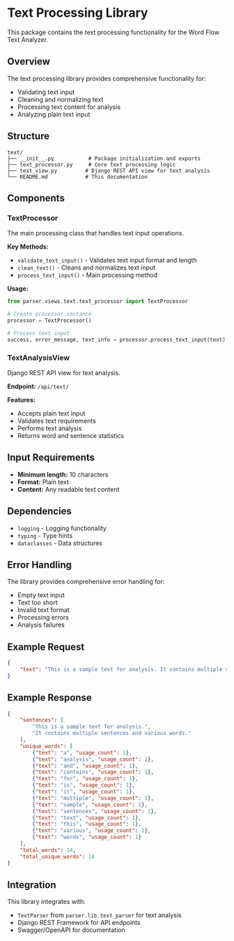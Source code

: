 # Text Processing Library

This package contains the text processing functionality for the Word Flow Text Analyzer.

## Overview

The text processing library provides comprehensive functionality for:
- Validating text input
- Cleaning and normalizing text
- Processing text content for analysis
- Analyzing plain text input

## Structure

```
text/
├── __init__.py           # Package initialization and exports
├── text_processor.py     # Core text processing logic
├── text_view.py         # Django REST API view for text analysis
└── README.md            # This documentation
```

## Components

### TextProcessor

The main processing class that handles text input operations.

**Key Methods:**
- `validate_text_input()` - Validates text input format and length
- `clean_text()` - Cleans and normalizes text input
- `process_text_input()` - Main processing method

**Usage:**
```python
from parser.views.text.text_processor import TextProcessor

# Create processor instance
processor = TextProcessor()

# Process text input
success, error_message, text_info = processor.process_text_input(text)
```

### TextAnalysisView

Django REST API view for text analysis.

**Endpoint:** `/api/text/`

**Features:**
- Accepts plain text input
- Validates text requirements
- Performs text analysis
- Returns word and sentence statistics

## Input Requirements

- **Minimum length:** 10 characters
- **Format:** Plain text
- **Content:** Any readable text content

## Dependencies

- `logging` - Logging functionality
- `typing` - Type hints
- `dataclasses` - Data structures

## Error Handling

The library provides comprehensive error handling for:
- Empty text input
- Text too short
- Invalid text format
- Processing errors
- Analysis failures

## Example Request

```json
{
    "text": "This is a sample text for analysis. It contains multiple sentences and various words."
}
```

## Example Response

```json
{
    "sentences": [
        "This is a sample text for analysis.",
        "It contains multiple sentences and various words."
    ],
    "unique_words": [
        {"text": "a", "usage_count": 1},
        {"text": "analysis", "usage_count": 1},
        {"text": "and", "usage_count": 1},
        {"text": "contains", "usage_count": 1},
        {"text": "for", "usage_count": 1},
        {"text": "is", "usage_count": 1},
        {"text": "it", "usage_count": 1},
        {"text": "multiple", "usage_count": 1},
        {"text": "sample", "usage_count": 1},
        {"text": "sentences", "usage_count": 1},
        {"text": "text", "usage_count": 1},
        {"text": "this", "usage_count": 1},
        {"text": "various", "usage_count": 1},
        {"text": "words", "usage_count": 1}
    ],
    "total_words": 14,
    "total_unique_words": 14
}
```

## Integration

This library integrates with:
- `TextParser` from `parser.lib.text_parser` for text analysis
- Django REST Framework for API endpoints
- Swagger/OpenAPI for documentation 